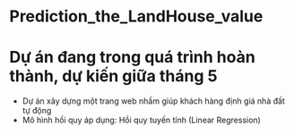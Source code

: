 # Prediction_the_LandHouse_value


# Dự án đang trong quá trình hoàn thành, dự kiến giữa tháng 5
- Dự án xây dựng một trang web nhầm giúp khách hàng định giá nhà đất tự động
- Mô hình hồi quy áp dụng: Hồi quy tuyến tính (Linear Regression)
